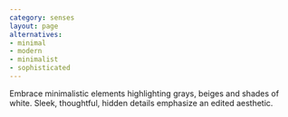 ```yaml
---
category: senses
layout: page
alternatives: 
- minimal 	
- modern
- minimalist
- sophisticated 
---
```



Embrace minimalistic elements highlighting grays, beiges and shades of white. Sleek, thoughtful, hidden details emphasize an edited aesthetic. 